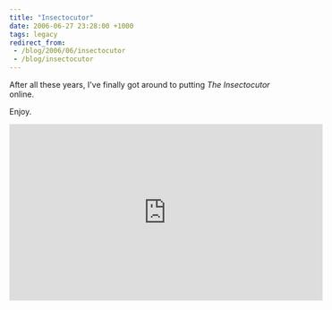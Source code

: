 ```yaml
---
title: "Insectocutor"
date: 2006-06-27 23:28:00 +1000
tags: legacy
redirect_from:
 - /blog/2006/06/insectocutor
 - /blog/insectocutor
---
```


After all these years, I've finally got around to putting <i>The Insectocutor</i> online.

Enjoy.

<iframe width="560" height="315" src="https://www.youtube.com/embed/n8dk4jiypbg?rel=0" frameborder="0" allow="autoplay; encrypted-media" allowfullscreen></iframe>
